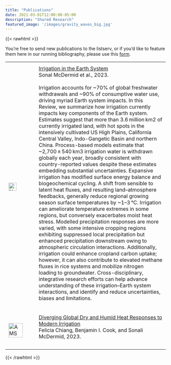 ```yaml
---
title: "Publications"
date: 2021-03-01T12:00:00-05:00
description: "Shared Research"
featured_image: '/images/gravity_waves_big.jpg'
---
```


{{< rawhtml >}}

<div>
    <p>You’re free to send new publications to the listserv, or if you’d like to feature them here in our running bibliography, please use this <a href="https://docs.google.com/forms/d/e/1FAIpQLSc2bUqqXhLpvOTz_LVhPUY2cP_C9GSvPkbmIuOowUN8gmaybA/viewform?usp=sf_link">form</a>.</p>
    <table>
        <tr>
            <td style="padding:10px">
                <a href="https://www.nature.com/articles/s43017-023-00438-5"><img height="25px" style="min-width:50px" src="https://upload.wikimedia.org/wikipedia/commons/d/db/Nature_journal_logo.svg" alt="Nature Journal Logo"></a>
            </td>
            <td style="padding:10px">
                <a class="paper" href="https://www.nature.com/articles/s43017-023-00438-5">Irrigation in the Earth System</a><br>
                Sonal McDermid et al., 2023.<br><br>
                Irrigation accounts for ~70% of global freshwater withdrawals and ~90% of consumptive water use, driving myriad Earth system impacts. In this Review, we summarize how irrigation currently impacts key components of the Earth system. Estimates suggest that more than 3.6 million km2 of currently irrigated land, with hot spots in the intensively cultivated US High Plains, California Central Valley, Indo-Gangetic Basin and northern China. Process-based models estimate that ~2,700 ± 540 km3 irrigation water is withdrawn globally each year, broadly consistent with country-reported values despite these estimates embedding substantial uncertainties. Expansive irrigation has modified surface energy balance and biogeochemical cycling. A shift from sensible to latent heat fluxes, and resulting land–atmosphere feedbacks, generally reduce regional growing season surface temperatures by ~1–3 °C. Irrigation can ameliorate temperature extremes in some regions, but conversely exacerbates moist heat stress. Modelled precipitation responses are more varied, with some intensive cropping regions exhibiting suppressed local precipitation but enhanced precipitation downstream owing to atmospheric circulation interactions. Additionally, irrigation could enhance cropland carbon uptake; however, it can also contribute to elevated methane fluxes in rice systems and mobilize nitrogen loading to groundwater. Cross-disciplinary, integrative research efforts can help advance understanding of these irrigation–Earth system interactions, and identify and reduce uncertainties, biases and limitations.<br><br>
            </td>
        </tr>
        <tr>
            <td style="padding:10px">
                <a href="https://doi.org/10.1175/EI-D-23-0006.1"><img height="45px" style="min-width:75px" src="https://www.ametsoc.org/themes/ametsoc-new/images/AMSlogoFull-web.png" alt="AMS Logo"></a>
            </td>
            <td style="padding:10px">
                <a class="paper" href="https://doi.org/10.1175/EI-D-23-0006.1">Diverging Global Dry and Humid Heat Responses to Modern Irrigation</a><br>
                Felicia Chiang, Benjamin I. Cook, and Sonali McDermid, 2023.<br><br>
            </td>
        </tr>
    </table>
</div>
{{< /rawhtml >}}

<!--more-->

